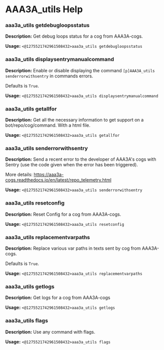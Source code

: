 # AAA3A_utils Help

### aaa3a_utils getdebugloopsstatus

**Description:** Get debug loops status for a cog from AAA3A-cogs.

**Usage:** `<@1275521742961508432>aaa3a_utils getdebugloopsstatus`

### aaa3a_utils displaysentrymanualcommand

**Description:** Enable or disable displaying the command `[p]AAA3A_utils senderrorwithsentry` in commands errors.

Defaults is `True`.

**Usage:** `<@1275521742961508432>aaa3a_utils displaysentrymanualcommand`

### aaa3a_utils getallfor

**Description:** Get all the necessary information to get support on a bot/repo/cog/command.
With a html file.

**Usage:** `<@1275521742961508432>aaa3a_utils getallfor`

### aaa3a_utils senderrorwithsentry

**Description:** Send a recent error to the developer of AAA3A's cogs with Sentry (use the code given when the error has been triggered).

More details: https://aaa3a-cogs.readthedocs.io/en/latest/repo_telemetry.html

**Usage:** `<@1275521742961508432>aaa3a_utils senderrorwithsentry`

### aaa3a_utils resetconfig

**Description:** Reset Config for a cog from AAA3A-cogs.

**Usage:** `<@1275521742961508432>aaa3a_utils resetconfig`

### aaa3a_utils replacementvarpaths

**Description:** Replace various var paths in texts sent by cog from AAA3A-cogs.

Defaults is `True`.

**Usage:** `<@1275521742961508432>aaa3a_utils replacementvarpaths`

### aaa3a_utils getlogs

**Description:** Get logs for a cog from AAA3A-cogs

**Usage:** `<@1275521742961508432>aaa3a_utils getlogs`

### aaa3a_utils flags

**Description:** Use any command with flags.

**Usage:** `<@1275521742961508432>aaa3a_utils flags`

